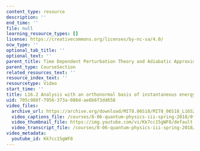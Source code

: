 ```yaml
---
content_type: resource
description: ''
end_time: ''
file: null
learning_resource_types: []
license: https://creativecommons.org/licenses/by-nc-sa/4.0/
ocw_type: ''
optional_tab_title: ''
optional_text: ''
parent_title: Time Dependent Perturbation Theory and Adiabatic Approximation
parent_type: CourseSection
related_resources_text: ''
resource_index_text: ''
resourcetype: Video
start_time: ''
title: L16.2 Analysis with an orthonormal basis of instantaneous energy eigenstates
uid: 705c988f-7956-373a-086d-ae6b6f3dd658
video_files:
  archive_url: https://archive.org/download/MIT8.06S18/MIT8_06S18_L16S2_300k.mp4
  video_captions_file: /courses/8-06-quantum-physics-iii-spring-2018/0f1a590559c958b481affb3d9d18d8c3_Kk7cc15gWF8.vtt
  video_thumbnail_file: https://img.youtube.com/vi/Kk7cc15gWF8/default.jpg
  video_transcript_file: /courses/8-06-quantum-physics-iii-spring-2018/d3f31dc84f209fdf0575e375d12ee253_Kk7cc15gWF8.pdf
video_metadata:
  youtube_id: Kk7cc15gWF8
---
```

